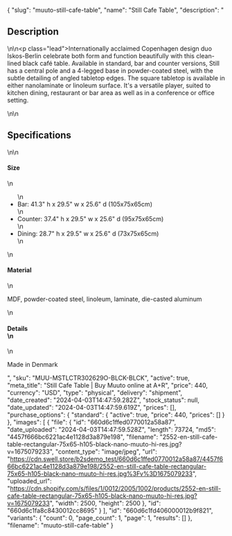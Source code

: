 {
  "slug": "muuto-still-cafe-table",
  "name": "Still Cafe Table",
  "description": "<h2>Description</h2>\n<!-- split -->\n<p class=\"lead\">Internationally acclaimed Copenhagen design duo Iskos-Berlin celebrate both form and function beautifully with this clean-lined black café table. Available in standard, bar and counter versions, Still has a central pole and a 4-legged base in powder-coated steel, with the subtle detailing of angled tabletop edges. The square tabletop is available in either nanolaminate or linoleum surface. It's a versatile player, suited to kitchen dining, restaurant or bar area as well as in a conference or office setting.</p>\n<!-- split -->\n<h2>Specifications</h2>\n<!-- split -->\n<h4>Size</h4>\n<ul>\n<li>Bar: 41.3\" h x 29.5\" w x 25.6\" d (105x75x65cm)</li>\n<li>Counter: 37.4\" h x 29.5\" w x 25.6\" d (95x75x65cm)</li>\n<li>Dining: 28.7\" h x 29.5\" w x 25.6\" d (73x75x65cm)</li>\n</ul>\n<h4>Material</h4>\n<p>MDF, powder-coated steel, linoleum, laminate, die-casted aluminum</p>\n<h4>Details<br>\n</h4>\n<p>Made in Denmark</p>",
  "sku": "MUU-MSTLCTR302629O-BLCK-BLCK",
  "active": true,
  "meta_title": "Still Cafe Table | Buy Muuto online at A+R",
  "price": 440,
  "currency": "USD",
  "type": "physical",
  "delivery": "shipment",
  "date_created": "2024-04-03T14:47:59.282Z",
  "stock_status": null,
  "date_updated": "2024-04-03T14:47:59.619Z",
  "prices": [],
  "purchase_options": {
    "standard": {
      "active": true,
      "price": 440,
      "prices": []
    }
  },
  "images": [
    {
      "file": {
        "id": "660d6c1ffed0770012a58a87",
        "date_uploaded": "2024-04-03T14:47:59.528Z",
        "length": 73724,
        "md5": "4457f666bc6221ac4e1128d3a879e198",
        "filename": "2552-en-still-cafe-table-rectangular-75x65-h105-black-nano-muuto-hi-res.jpg?v=1675079233",
        "content_type": "image/jpeg",
        "url": "https://cdn.swell.store/b2sdemo_test/660d6c1ffed0770012a58a87/4457f666bc6221ac4e1128d3a879e198/2552-en-still-cafe-table-rectangular-75x65-h105-black-nano-muuto-hi-res.jpg%3Fv%3D1675079233",
        "uploaded_url": "https://cdn.shopify.com/s/files/1/0012/2005/1002/products/2552-en-still-cafe-table-rectangular-75x65-h105-black-nano-muuto-hi-res.jpg?v=1675079233",
        "width": 2500,
        "height": 2500
      },
      "id": "660d6c1fa8c8430012cc8695"
    }
  ],
  "id": "660d6c1fd406000012b9f821",
  "variants": {
    "count": 0,
    "page_count": 1,
    "page": 1,
    "results": []
  },
  "filename": "muuto-still-cafe-table"
}